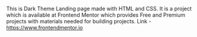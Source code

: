 This is Dark Theme Landing page made with HTML and CSS. It is a project which is available at Frontend Mentor which provides Free and Premium projects with materials needed for building projects. Link - https://www.frontendmentor.io
